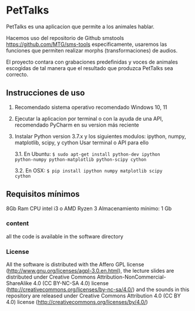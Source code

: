 PetTalks
========= 

PetTalks es una aplicacion que permite a los animales hablar.

Hacemos uso del repositorio de  Github smstools https://github.com/MTG/sms-tools
especificamente, usaremos las funciones que permiten realizar morphs 
(transformaciones) de audios.

El proyecto contara con grabaciones predefinidas y voces de animales escogidas 
de tal manera que el resultado que produzca PetTalks sea correcto. 

Instrucciones de uso
----------

1. Recomendado sistema operativo recomendado Windows 10, 11

2. Ejecutar la aplicacion por terminal o con la ayuda de una API, recomendado
  PyCharm en su version más reciente

3. Instalar Python version 3.7.x y los siguientes modulos:
  ipython, numpy, matplotlib, scipy, y cython
  Usar terminal o API para ello
  
    3.1. En Ubuntu: <code>$ sudo apt-get install python-dev ipython python-numpy python-matplotlib python-scipy cython</code>
  
    3.2. En OSX: <code>$ pip install ipython numpy matplotlib scipy cython</code>

Requisitos mínimos
----------
8Gb Ram
CPU intel i3 o AMD Ryzen 3
Almacenamiento mínimo: 1 Gb


### content
all the code is available in the software directory

### License

All the software is distributed with the Affero GPL license (http://www.gnu.org/licenses/agpl-3.0.en.html), the lecture slides are distributed under Creative Commons Attribution-NonCommercial-ShareAlike 4.0 (CC BY-NC-SA 4.0) license (http://creativecommons.org/licenses/by-nc-sa/4.0/) and the sounds in this repository are released under Creative Commons Attribution 4.0 (CC BY 4.0) license (http://creativecommons.org/licenses/by/4.0/)
